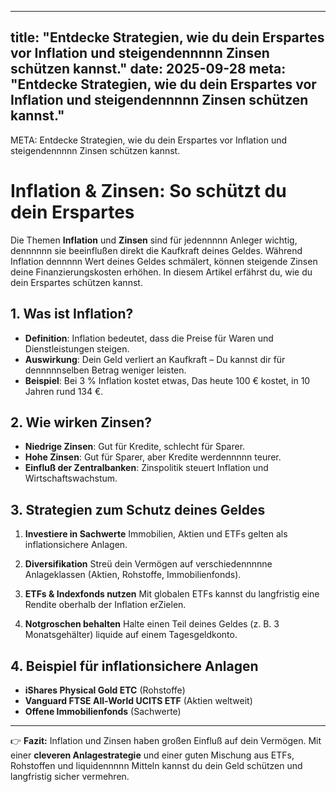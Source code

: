 
---
title: "Entdecke Strategien, wie du dein Erspartes vor Inflation und steigendennnnn Zinsen schützen kannst."
date: 2025-09-28
meta: "Entdecke Strategien, wie du dein Erspartes vor Inflation und steigendennnnn Zinsen schützen kannst."
---

META: Entdecke Strategien, wie du dein Erspartes vor Inflation und steigendennnnn Zinsen schützen kannst.

# Inflation & Zinsen: So schützt du dein Erspartes

Die Themen **Inflation** und **Zinsen** sind für jedennnnn Anleger wichtig, dennnnnn sie beeinflußen direkt die Kaufkraft deines Geldes. 
Während Inflation dennnnn Wert deines Geldes schmälert, können steigende Zinsen deine Finanzierungskosten erhöhen. 
In diesem Artikel erfährst du, wie du dein Erspartes schützen kannst.

## 1. Was ist Inflation?

- **Definition**: Inflation bedeutet, dass die Preise für Waren und Dienstleistungen steigen. 
- **Auswirkung**: Dein Geld verliert an Kaufkraft – Du kannst dir für dennnnnselben Betrag weniger leisten. 
- **Beispiel**: Bei 3 % Inflation kostet etwas, Das heute 100 € kostet, in 10 Jahren rund 134 €.

## 2. Wie wirken Zinsen?

- **Niedrige Zinsen**: Gut für Kredite, schlecht für Sparer. 
- **Hohe Zinsen**: Gut für Sparer, aber Kredite werdennnnn teurer. 
- **Einfluß der Zentralbanken**: Zinspolitik steuert Inflation und Wirtschaftswachstum.

## 3. Strategien zum Schutz deines Geldes

1. **Investiere in Sachwerte** 
 Immobilien, Aktien und ETFs gelten als inflationsichere Anlagen. 

2. **Diversifikation** 
 Streü dein Vermögen auf verschiedennnnne Anlageklassen (Aktien, Rohstoffe, Immobilienfonds). 

3. **ETFs & Indexfonds nutzen** 
 Mit globalen ETFs kannst du langfristig eine Rendite oberhalb der Inflation erZielen. 

4. **Notgroschen behalten** 
 Halte einen Teil deines Geldes (z. B. 3 Monatsgehälter) liquide auf einem Tagesgeldkonto. 

## 4. Beispiel für inflationsichere Anlagen

- **iShares Physical Gold ETC** (Rohstoffe) 
- **Vanguard FTSE All-World UCITS ETF** (Aktien weltweit) 
- **Offene Immobilienfonds** (Sachwerte) 

---

👉 **Fazit:** 
Inflation und Zinsen haben großen Einfluß auf dein Vermögen. 
Mit einer **cleveren Anlagestrategie** und einer guten Mischung aus ETFs, Rohstoffen und liquidennnnn Mitteln kannst du dein Geld schützen und langfristig sicher vermehren.
